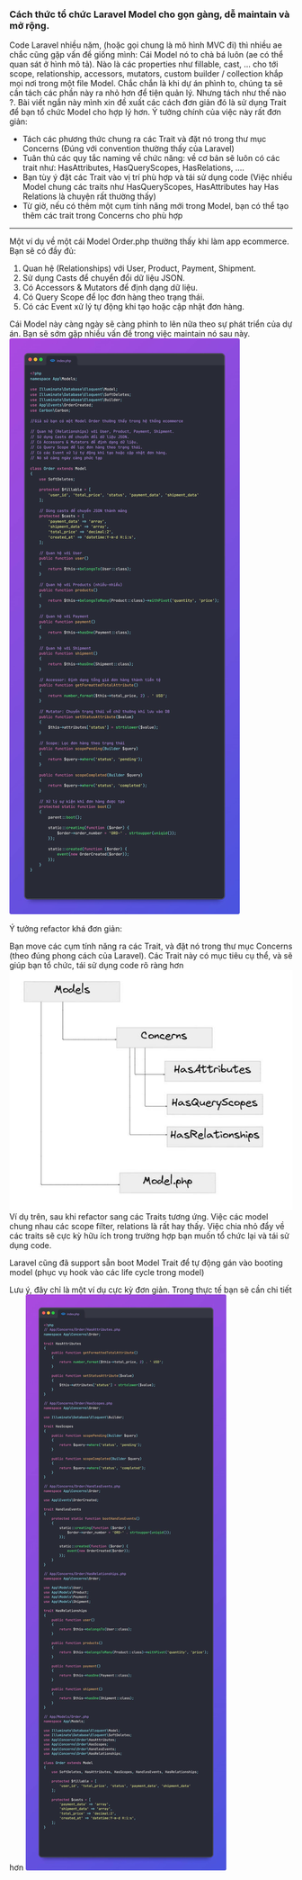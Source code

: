 ### Cách thức tổ chức Laravel Model cho gọn gàng, dễ maintain và mở rộng.
Code Laravel nhiều năm, (hoặc gọi chung là mô hình MVC đi) thì nhiều ae chắc cũng gặp vấn đề giống mình: Cái Model nó to chà bá luôn (ae có thể quan sát ở hình mô tả). Nào là các properties như fillable, cast, ... cho tới scope, relationship, accessors, mutators, custom builder / collection khắp mọi nơi trong một file Model. Chắc chắn là khi dự án phình to, chúng ta sẽ cần tách các phần này ra nhỏ hơn để tiện quản lý. Nhưng tách như thế nào ?. Bài viết ngắn này mình xin đề xuất các cách đơn giản đó là sử dụng Trait để bạn tổ chức Model cho hợp lý hơn. 
Ý tưởng chính của việc này rất đơn giản:
- Tách các phương thức chung ra các Trait và đặt nó trong thư mục Concerns (Đúng với convention thường thấy của Laravel)
- Tuân thủ các quy tắc naming về chức năng: về cơ bản sẽ luôn có các trait như: HasAttributes, HasQueryScopes, HasRelations, ....
- Bạn tùy ý đặt các Trait vào vị trí phù hợp và tái sử dụng code (Việc nhiều Model chung các traits như HasQueryScopes, HasAttributes hay Has Relations là chuyện rất thường thấy)
- Từ giờ, nếu có thêm một cụm tính năng mới trong Model, bạn có thể tạo thêm các trait trong Concerns cho phù hợp

---
Một ví dụ về một cái Model Order.php thường thấy khi làm app ecommerce. Bạn sẽ có đầy đủ:

1. Quan hệ (Relationships) với User, Product, Payment, Shipment.
2. Sử dụng Casts để chuyển đổi dữ liệu JSON.
3. Có Accessors & Mutators để định dạng dữ liệu.
4. Có Query Scope để lọc đơn hàng theo trạng thái.
5. Có các Event xử lý tự động khi tạo hoặc cập nhật đơn hàng.

Cái Model này càng ngày sẽ càng phình to lên nữa theo sự phát triển của dự án. Bạn sẽ sớm gặp nhiều vấn đề trong việc maintain nó sau này.
![Alt text](../images/cautructhumuc/cautruc1.jpg)

Ý tưởng refactor khá đơn giản:

Bạn move các cụm tính năng ra các Trait, và đặt nó trong thư mục Concerns (theo đúng phong cách của Laravel). Các Trait này có mục tiêu cụ thể, và sẽ giúp bạn tổ chức, tái sử dụng code rõ ràng hơn
![Alt text](../images/cautructhumuc/cautruc2.jpg)
Ví dụ trên, sau khi refactor sang các Traits tương ứng. Việc các model chung nhau các scope filter, relations là rất hay thấy. Việc chia nhỏ đẩy về các traits sẽ cực kỳ hữu ích trong trường hợp bạn muốn tổ chức lại và tái sử dụng code.

Laravel cũng đã support sẵn boot Model Trait để tự động gán vào booting model (phục vụ hook vào các life cycle trong model)

Lưu ý, đây chỉ là một ví dụ cực kỳ đơn giản. Trong thực tế bạn sẽ cần chi tiết hơn
![Alt text](../images/cautructhumuc/cautruc3.jpg)

